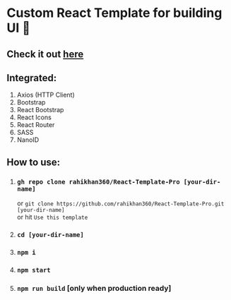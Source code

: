 # Custom React Template for building UI 💩

## Check it out [here](https://react-template-pro.netlify.app/)

## Integrated:

1. Axios (HTTP Client)
2. Bootstrap
3. React Bootstrap
4. React Icons
5. React Router
6. SASS
7. NanoID

## How to use:

1. ### `gh repo clone rahikhan360/React-Template-Pro [your-dir-name]`

    or `git clone https://github.com/rahikhan360/React-Template-Pro.git [your-dir-name]`  
    or hit `Use this template`

2. ### `cd [your-dir-name]`

3. ### `npm i`

4. ### `npm start`

5. ### `npm run build` [only when production ready]
